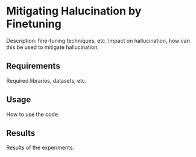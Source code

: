 # Mitigating Halucination by Finetuning

Description: fine-tuning techniques, etc. Impact on hallucination, how can this be used to mitigate hallucination.

## Requirements

Required libraries, datasets, etc.

## Usage

How to use the code.

## Results

Results of the experiments.